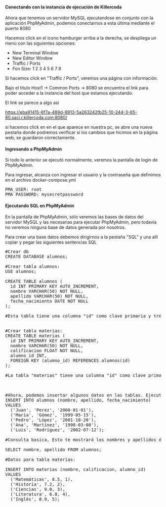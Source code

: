 #### Conectando con la instancia de ejecución de Killercoda
Ahora que tenemos un servidor MySQL ejecutandose en conjunto con la aplicación PhpMyAdmin, podemos conectarnos a esta última mediante el puerto 8080

Hacemos click en el icono hamburger arriba a la derecha, se despliega un menú con las siguientes opciones:
- New Terminal Window
- New Editor Window
- Traffic / Ports
- Fon Size: 1 2 3 4 5 6 7 8

Si hacemos click en "Traffic / Ports", veremos una página con información.

Bajo el título Host1 -> Common Ports -> 8080 se encuentra el link para poder
 acceder a la instancia del host que estamos ejecutando.

El link se parece a algo así

https://eba91415-6f7a-489d-9913-5a263242fb25-10-244-3-65-80.saci.r.killercoda.com:8080/

si hacemos click en en el que aparece en nuestra pc, se abre una nueva pestaña
donde podremos verificar si los cambios que hicimos en la página web, se guardaron 
correctamente.


#### Ingresando a PhpMyAdmin
Si todo lo anterior se ejecutó normalmente, veremos la pantalla de login de PhpMyAdmin.

Para ingresar, alcanza con ingresar el usuario y la contraseña que definimos en el archivo docker-compose.yml

<pre>
PMA_USER: root
PMA_PASSWORD: mysecretpassword
</pre>

#### Ejecutando SQL en PhpMyAdmin
En la pantalla de PhpMyAdmin, sólo veremos las bases de datos del servidor MySQL y las necesarias para ejecutar PhpMyAdmin, pero todavía no veremos ninguna base de datos generada por nosotros.

Para crear una base datos debemos dirigirnos a la pestaña "SQL" y una allí copiar y pegar las siguientes sentencias SQL

<pre>
#Crear db
CREATE DATABASE alumnos;

#Crear tabla alumnos:
USE alumnos;

CREATE TABLE alumnos (
  id INT PRIMARY KEY AUTO_INCREMENT,
  nombre VARCHAR(50) NOT NULL,
  apellido VARCHAR(50) NOT NULL,
  fecha_nacimiento DATE NOT NULL
);

#Esta tabla tiene una columna "id" como clave primaria y tres columnas más para el nombre, el apellido y la fecha de nacimiento de los alumnos.


#Crear tabla materias:
CREATE TABLE materias (
  id INT PRIMARY KEY AUTO_INCREMENT,
  nombre VARCHAR(50) NOT NULL,
  calificacion FLOAT NOT NULL,
  alumno_id INT,
  FOREIGN KEY (alumno_id) REFERENCES alumnos(id)
);

#La tabla "materias" tiene una columna "id" como clave primaria y tres columnas más para el nombre de la materia, la calificación y la referencia al ID del alumno al que pertenece la calificación. La cláusula FOREIGN KEY establece la relación entre las tablas "alumnos" y "materias".



#Ahora, podemos insertar algunos datos en las tablas. Ejecuta el siguiente comando para insertar cinco registros de alumnos:
INSERT INTO alumnos (nombre, apellido, fecha_nacimiento)
VALUES
  ('Juan', 'Perez', '2000-01-01'),
  ('María', 'Gómez', '1999-05-15'),
  ('Pedro', 'López', '2001-10-20'),
  ('Ana', 'Martínez', '1998-03-08'),
  ('Luis', 'Rodríguez', '2002-07-12');

#Consulta basica, Esto te mostrará los nombres y apellidos de los alumnos que has insertado.:

SELECT nombre, apellido FROM alumnos;

#Datos para tabla materias:

INSERT INTO materias (nombre, calificacion, alumno_id)
VALUES
  ('Matemáticas', 8.5, 1),
  ('Historia', 7.2, 2),
  ('Ciencias', 9.0, 3),
  ('Literatura', 6.8, 4),
  ('Inglés', 8.9, 5);
</pre>
